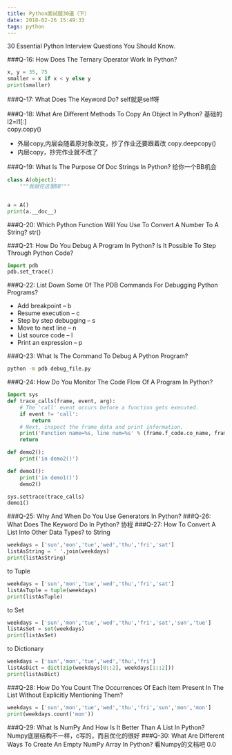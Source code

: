 ```yaml
---
title: Python面试题30道（下）
date: 2018-02-26 15:49:33
tags: python
---
```

30 Essential Python Interview Questions You Should Know.

###Q-16: How Does The Ternary Operator Work In Python?
```python
x, y = 35, 75
smaller = x if x < y else y
print(smaller)
```

###Q-17: What Does The <Self> Keyword Do?
self就是self呀

###Q-18: What Are Different Methods To Copy An Object In Python?
基础的l2=l1\[:]  
copy.copy()  
*  外层copy,内层会随着原对象改变，抄了作业还要跟着改
copy.deepcopy()  
*  内层copy，抄完作业就不改了

###Q-19: What Is The Purpose Of Doc Strings In Python?
给你一个BB机会
```python
class A(object):
    """我就在这里BB"""


a = A()
print(a.__doc__)
```
###Q-20: Which Python Function Will You Use To Convert A Number To A String?
str()

###Q-21: How Do You Debug A Program In Python? Is It Possible To Step Through Python Code?
```python
import pdb
pdb.set_trace()
```

###Q-22: List Down Some Of The PDB Commands For Debugging Python Programs?
*  Add breakpoint – b  
*  Resume execution – c 
*  Step by step debugging – s
*  Move to next line – n 
*  List source code – l 
*  Print an expression – p 

###Q-23: What Is The Command To Debug A Python Program?
```bash
python -m pdb debug_file.py
```

###Q-24: How Do You Monitor The Code Flow Of A Program In Python?
```python
import sys
def trace_calls(frame, event, arg):
    # The 'call' event occurs before a function gets executed.
    if event != 'call':
        return
    # Next, inspect the frame data and print information.
    print('Function name=%s, line num=%s' % (frame.f_code.co_name, frame.f_lineno))
    return

def demo2():
    print('in demo2()')

def demo1():
    print('in demo1()')
    demo2()

sys.settrace(trace_calls)
demo1()
```
###Q-25: Why And When Do You Use Generators In Python?
###Q-26: What Does The <Yield> Keyword Do In Python?
协程
###Q-27: How To Convert A List Into Other Data Types?
to String
```python
weekdays = ['sun','mon','tue','wed','thu','fri','sat']
listAsString = ' '.join(weekdays)
print(listAsString)
```
to Tuple
```python
weekdays = ['sun','mon','tue','wed','thu','fri','sat']
listAsTuple = tuple(weekdays)
print(listAsTuple)
```
to Set
```python
weekdays = ['sun','mon','tue','wed','thu','fri','sat','sun','tue']
listAsSet = set(weekdays)
print(listAsSet)
```
to Dictionary
```python
weekdays = ['sun','mon','tue','wed','thu','fri']
listAsDict = dict(zip(weekdays[0::2], weekdays[1::2]))
print(listAsDict)
```
###Q-28: How Do You Count The Occurrences Of Each Item Present In The List Without Explicitly Mentioning Them?
```python
weekdays = ['sun','mon','tue','wed','thu','fri','sun','mon','mon']
print(weekdays.count('mon'))
```
###Q-29: What Is NumPy And How Is It Better Than A List In Python?
Numpy底层结构不一样，c写的，而且优化的很好
###Q-30: What Are Different Ways To Create An Empty NumPy Array In Python?
看Numpy的文档吧 0.0